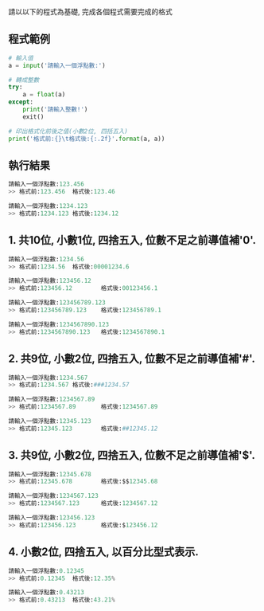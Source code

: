 請以以下的程式為基礎, 完成各個程式需要完成的格式

## 程式範例

``` python
# 輸入值
a = input('請輸入一個浮點數:')

# 轉成整數
try:
    a = float(a)
except:
    print('請輸入整數!')
    exit()

# 印出格式化前後之值(小數2位, 四括五入)
print('格式前:{}\t格式後:{:.2f}'.format(a, a))
```

## 執行結果
``` python
請輸入一個浮點數:123.456
>> 格式前:123.456  格式後:123.46

請輸入一個浮點數:1234.123
>> 格式前:1234.123 格式後:1234.12
```



## 1. 共10位, 小數1位, 四捨五入, 位數不足之前導值補'0'.
``` python
請輸入一個浮點數:1234.56
>> 格式前:1234.56  格式後:00001234.6

請輸入一個浮點數:123456.12
>> 格式前:123456.12        格式後:00123456.1

請輸入一個浮點數:123456789.123
>> 格式前:123456789.123    格式後:123456789.1

請輸入一個浮點數:1234567890.123
>> 格式前:1234567890.123   格式後:1234567890.1
```

## 2. 共9位, 小數2位, 四捨五入, 位數不足之前導值補'#'.
``` python
請輸入一個浮點數:1234.567
>> 格式前:1234.567 格式後:###1234.57

請輸入一個浮點數:1234567.89
>> 格式前:1234567.89       格式後:1234567.89

請輸入一個浮點數:12345.123
>> 格式前:12345.123        格式後:##12345.12
```


## 3. 共9位, 小數2位, 四捨五入, 位數不足之前導值補'$'.
``` python
請輸入一個浮點數:12345.678
>> 格式前:12345.678        格式後:$$12345.68

請輸入一個浮點數:1234567.123
>> 格式前:1234567.123      格式後:1234567.12

請輸入一個浮點數:123456.123
>> 格式前:123456.123       格式後:$123456.12
```


## 4. 小數2位, 四捨五入, 以百分比型式表示.
``` python
請輸入一個浮點數:0.12345 
>> 格式前:0.12345  格式後:12.35%

請輸入一個浮點數:0.43213
>> 格式前:0.43213  格式後:43.21%
```
